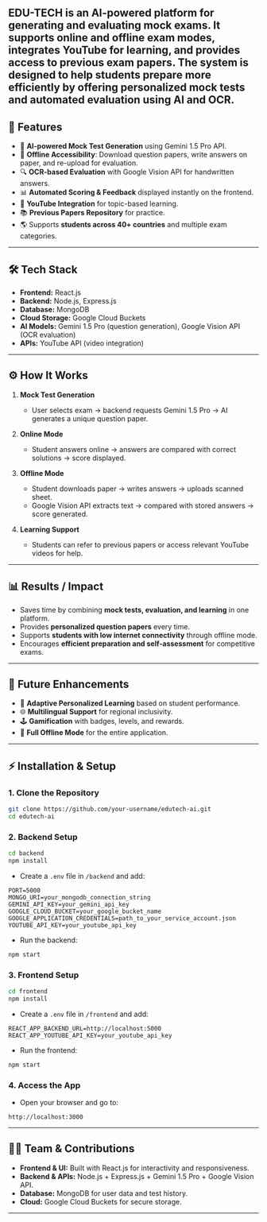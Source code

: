 EDU-TECH is an **AI-powered platform** for generating and evaluating mock exams. It supports **online and offline exam modes**, integrates **YouTube for learning**, and provides access to **previous exam papers**. The system is designed to help students prepare more efficiently by offering **personalized mock tests** and automated evaluation using **AI and OCR**.
---

## 🚀 Features

* 🎯 **AI-powered Mock Test Generation** using Gemini 1.5 Pro API.
* 📝 **Offline Accessibility**: Download question papers, write answers on paper, and re-upload for evaluation.
* 🔍 **OCR-based Evaluation** with Google Vision API for handwritten answers.
* 📊 **Automated Scoring & Feedback** displayed instantly on the frontend.
* 🎥 **YouTube Integration** for topic-based learning.
* 📚 **Previous Papers Repository** for practice.
* 🌎 Supports **students across 40+ countries** and multiple exam categories.

---

## 🛠 Tech Stack

* **Frontend:** React.js
* **Backend:** Node.js, Express.js
* **Database:** MongoDB
* **Cloud Storage:** Google Cloud Buckets
* **AI Models:** Gemini 1.5 Pro (question generation), Google Vision API (OCR evaluation)
* **APIs:** YouTube API (video integration)

---

## ⚙️ How It Works

1. **Mock Test Generation**

   * User selects exam → backend requests Gemini 1.5 Pro → AI generates a unique question paper.
2. **Online Mode**

   * Student answers online → answers are compared with correct solutions → score displayed.
3. **Offline Mode**

   * Student downloads paper → writes answers → uploads scanned sheet.
   * Google Vision API extracts text → compared with stored answers → score generated.
4. **Learning Support**

   * Students can refer to previous papers or access relevant YouTube videos for help.

---

## 📊 Results / Impact

* Saves time by combining **mock tests, evaluation, and learning** in one platform.
* Provides **personalized question papers** every time.
* Supports **students with low internet connectivity** through offline mode.
* Encourages **efficient preparation and self-assessment** for competitive exams.

---

## 🔮 Future Enhancements

* 🧠 **Adaptive Personalized Learning** based on student performance.
* 🌐 **Multilingual Support** for regional inclusivity.
* 🕹 **Gamification** with badges, levels, and rewards.
* 📱 **Full Offline Mode** for the entire application.

---

## ⚡ Installation & Setup

### 1. Clone the Repository

```bash
git clone https://github.com/your-username/edutech-ai.git
cd edutech-ai
```

### 2. Backend Setup

```bash
cd backend
npm install
```

* Create a `.env` file in `/backend` and add:

```env
PORT=5000
MONGO_URI=your_mongodb_connection_string
GEMINI_API_KEY=your_gemini_api_key
GOOGLE_CLOUD_BUCKET=your_google_bucket_name
GOOGLE_APPLICATION_CREDENTIALS=path_to_your_service_account.json
YOUTUBE_API_KEY=your_youtube_api_key
```

* Run the backend:

```bash
npm start
```

### 3. Frontend Setup

```bash
cd frontend
npm install
```

* Create a `.env` file in `/frontend` and add:

```env
REACT_APP_BACKEND_URL=http://localhost:5000
REACT_APP_YOUTUBE_API_KEY=your_youtube_api_key
```

* Run the frontend:

```bash
npm start
```

### 4. Access the App

* Open your browser and go to:

```
http://localhost:3000
```

---

## 👩‍💻 Team & Contributions

* **Frontend & UI:** Built with React.js for interactivity and responsiveness.
* **Backend & APIs:** Node.js + Express.js + Gemini 1.5 Pro + Google Vision API.
* **Database:** MongoDB for user data and test history.
* **Cloud:** Google Cloud Buckets for secure storage.

---

